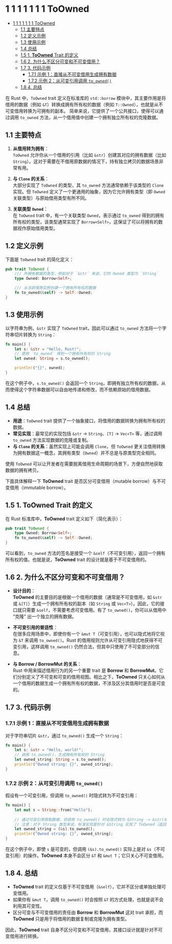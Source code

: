 # 1 1 1 1 1 1 1 ToOwned

<!-- TOC START -->
- [1 1 1 1 1 1 1 ToOwned](#1-1-1-1-1-1-1-toowned)
  - [1.1 主要特点](#主要特点)
  - [1.2 定义示例](#定义示例)
  - [1.3 使用示例](#使用示例)
  - [1.4 总结](#总结)
  - [1.5 1. **ToOwned** Trait 的定义](#1-**toowned**-trait-的定义)
  - [1.6 2. 为什么不区分可变和不可变借用？](#2-为什么不区分可变和不可变借用？)
  - [1.7 3. 代码示例](#3-代码示例)
    - [1.7.1 示例 1：直接从不可变借用生成拥有数据](#示例-1：直接从不可变借用生成拥有数据)
    - [1.7.2 示例 2：从可变引用调用 `to_owned()`](#示例-2：从可变引用调用-to_owned)
  - [1.8 4. 总结](#4-总结)
<!-- TOC END -->

在 Rust 中，`ToOwned` trait 定义在标准库的 `std::borrow` 模块中，其主要作用是将借用的数据（例如 `&T`）转换成拥有所有权的数据（例如 `T::Owned`），也就是从不可变借用转换为可拥有的副本。
简单来说，它提供了一个公共接口，使得可以通过调用 `to_owned` 方法，从一个借用值中创建一个拥有独立所有权的克隆数据。

## 1.1 主要特点

1. **从借用转为拥有**：  
   `ToOwned` 允许你从一个借用的引用（比如 `&str`）创建其对应的拥有数据（比如 `String`）。这对于需要在不借用原数据的情况下，持有独立拷贝的数据场景非常有用。

2. **与 `Clone` 的关系**：  
   大部分实现了 `ToOwned` 的类型，其 `to_owned` 方法通常依赖于该类型的 `Clone` 实现。但 `ToOwned` 定义了一个更通用的抽象，因为它允许拥有类型（即 `Owned` 关联类型）与原始借用类型有所不同。

3. **关联类型 `Owned`**：  
   在 `ToOwned` trait 中，有一个关联类型 `Owned`，表示通过 `to_owned` 得到的拥有所有权的类型，该类型通常实现了 `Borrow<Self>`，这保证了可以将拥有的数据视作原始借用类型。

## 1.2 定义示例

下面是 `ToOwned` trait 的简化定义：

```rust:std/borrow/to_owned.rs
pub trait ToOwned {
    /// 所拥有数据的类型，例如对于 `&str` 来说，它的 Owned 类型为 `String`
    type Owned: Borrow<Self>;

    /// 从当前借用实例创建一个拥有所有权的数据
    fn to_owned(&self) -> Self::Owned;
}

```

## 1.3 使用示例

以字符串为例，`&str` 实现了 `ToOwned` trait，因此可以通过 `to_owned` 方法将一个字符串切片转换为 `String`：

```rust
fn main() {
    let s: &str = "Hello, Rust!";
    // 使用 `to_owned` 得到一个拥有所有权的 String
    let owned: String = s.to_owned();

    println!("{}", owned);
}

```

在这个例子中，`s.to_owned()` 会返回一个 `String`，即拥有独立所有权的数据，从而使得这个字符串数据可以自由地传递和修改，而不依赖原始的借用数据。

## 1.4 总结

- **用途**：`ToOwned` trait 提供了一个抽象接口，将借用的数据转换为拥有所有权的数据。
- **常见实现**：最常见的实现包括 `&str` → `String`、`[T]` → `Vec<T>` 等，通过调用 `to_owned` 方法实现数据的克隆或复制。
- **与 `Clone` 的关系**：虽然实现上可能会调用 `Clone`，但 `ToOwned` 更关注借用转换为拥有数据这一概念，其拥有类型（`Owned`）并不总是与原类型完全相同。

使用 `ToOwned` 可以让开发者在需要脱离借用生命周期的场景下，方便自然地获取数据的拥有拷贝。

下面具体解释一下 **ToOwned** trait 是否区分可变借用（mutable borrow）与不可变借用（immutable borrow）。

## 1.5 1. **ToOwned** Trait 的定义

在 Rust 标准库中，**ToOwned** trait 定义如下（简化表示）：

```rust:std/borrow/to_owned.rs
pub trait ToOwned {
    type Owned: Borrow<Self>;
    fn to_owned(&self) -> Self::Owned;
}

```

可以看到，`to_owned` 方法的签名是接受一个 `&self`（不可变引用），返回一个拥有所有权的值。也就是说，**ToOwned** trait 的设计就是基于不可变借用的。

## 1.6 2. 为什么不区分可变和不可变借用？

- **设计目的**：  
  **ToOwned** 的主要目的是根据一个借用的数据（通常是不可变借用，如 `&str` 或 `&[T]`）生成一个拥有所有权的副本（如 `String` 或 `Vec<T>`）。因此，它的接口就只需要 `&self`，不需要考虑可变借用。有了 `to_owned()`，你可以从借用中 “克隆” 出一个独立的拥有数据。

- **不可变引用的普适性**：  
  在很多应用场景中，即使你有一个 `&mut T`（可变引用），也可以隐式地将它视为 `&T` 来调用 `to_owned()`。Rust 的借用规则允许从可变引用隐式地获得不可变引用，这样调用 `to_owned()` 仍然合法，但其中只使用了不可变部分的信息。

- **与 Borrow / BorrowMut 的关系**：  
  Rust 中用来描述借用行为的另一个重要 trait 是 **Borrow** 和 **BorrowMut**。它们分别定义了不可变和可变的借用视图。相比之下，**ToOwned** 只关心如何从一个借用的数据生成一个拥有所有权的数据，不涉及区分其借用时是否是可变的。

## 1.7 3. 代码示例

### 1.7.1 示例 1：直接从不可变借用生成拥有数据

对于字符串切片 `&str`，通过 `to_owned()` 生成一个 `String`：

```rust:src/to_owned_immutable.rs
fn main() {
    let s: &str = "Hello, world!";
    // 调用 to_owned()，生成拥有所有权的 String
    let owned_string: String = s.to_owned();
    println!("Owned string: {}", owned_string);
}

```

### 1.7.2 示例 2：从可变引用调用 `to_owned()`

假设有一个可变引用，但调用 `to_owned()` 时隐式转为不可变引用：

```rust:src/to_owned_from_mut.rs
fn main() {
    let mut s = String::from("Hello");
    
    // 通过可变引用获取数据，但调用 to_owned() 时会隐式转为 &String -> &str(或 &String)
    // 注意：对于 String 类型来说，标准实现是针对 &String 实现了 ToOwned（返回 String）.
    let owned_string = (&s).to_owned();
    println!("Owned string: {}", owned_string);
}

```

在这个例子中，即使 `s` 是可变的，但调用 `(&s).to_owned()` 实际上是对 `&s`（不可变引用）的操作。**ToOwned** 本身不会区分 `&T` 和 `&mut T`；它只关心不可变借用。

## 1.8 4. 总结

- **ToOwned** trait 的定义仅基于不可变借用（`&self`），它并不区分或单独处理可变借用。
- 如果你有 `&mut T`，调用 `to_owned()` 时会按照 `&T` 的方式处理，也就是说不会利用其可变性。
- 区分可变与不可变借用的责任由 **Borrow** 和 **BorrowMut** 这对 trait 承担，而 **ToOwned** 只是用于将借用的数据复制或克隆为拥有类型。

因此，**ToOwned** trait 自身不区分可变和不可变借用，其接口设计就是针对不可变借用进行转换。

